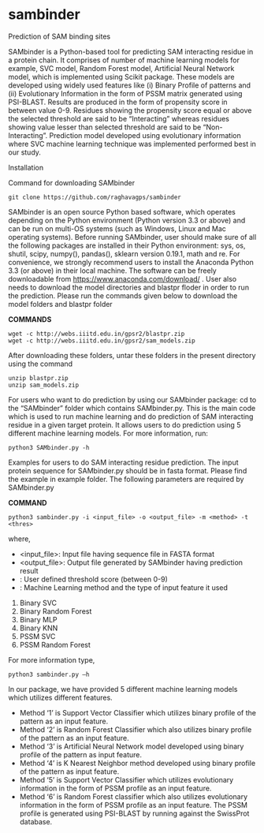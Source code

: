 # sambinder
Prediction of SAM binding sites

SAMbinder is a Python-based tool for predicting SAM interacting residue in a protein chain. It comprises of number of machine learning models for example, SVC model, Random Forest model, Artificial Neural Network model, which is implemented using Scikit package. These models are developed using widely used features like (i) Binary Profile of patterns and (ii) Evolutionary Information in the form of PSSM matrix generated using PSI-BLAST.
Results are produced in the form of propensity score in between value 0-9. Residues showing the propensity score equal or above the selected threshold are said to be “Interacting” whereas residues showing value lesser than selected threshold are said to be “Non-Interacting”. Prediction model developed using evolutionary information where SVC machine learning technique was implemented performed best in our study. 

Installation

Command for downloading SAMbinder
```
git clone https://github.com/raghavagps/sambinder
```

SAMbinder is an open source Python based software, which operates depending on the Python environment (Python version 3.3 or above) and can be run on multi-OS systems (such as Windows, Linux and Mac operating systems). Before running SAMbinder, user should make sure of all the following packages are installed in their Python environment: sys, os, shutil, scipy, numpy(), pandas(), sklearn version 0.19.1, math and re. For convenience, we strongly recommend users to install the Anaconda Python 3.3 (or above) in their local machine. The software can be freely downloadable from https://www.anaconda.com/download/ .
User also needs to download the model directories and blastpr floder in order to run the prediction. Please run the commands given below to download the model folders and blastpr folder

**COMMANDS**
```
wget -c http://webs.iiitd.edu.in/gpsr2/blastpr.zip 
wget -c http://webs.iiitd.edu.in/gpsr2/sam_models.zip  
```

After downloading these folders, untar these folders in the present directory using the command
```
unzip blastpr.zip
unzip sam_models.zip
```
For users who want to do prediction by using our SAMbinder package:
cd to the “SAMbinder” folder which contains SAMbinder.py. This is the main code which is used to run machine learning and do prediction of SAM interacting residue in a given target protein. It allows users to do prediction using 5 different machine learning models. For more information, run:

```
python3 SAMbinder.py -h
```

Examples for users to do SAM interacting residue prediction.
The input protein sequence for SAMbinder.py should be in fasta format. Please find the example in example folder. The following parameters are required by SAMbinder.py

**COMMAND**
```
python3 sambinder.py -i <input_file> -o <output_file> -m <method> -t <thres>
```
where,
-	<input_file>: Input file having sequence file in FASTA format
-	<output_file>: Output file generated by SAMbinder having prediction result
- <thresh>: User defined threshold score (between 0-9)
- <method>: Machine Learning method and the type of input feature it used
  
1. Binary SVC
2. Binary Random Forest
3. Binary MLP
4. Binary KNN
4. PSSM SVC
5. PSSM Random Forest


For more information type,
```
python3 sambinder.py –h
```

In our package, we have provided 5 different machine learning models which utilizes different features. 
- Method ‘1’ is Support Vector Classifier which utilizes binary profile of the pattern as an input feature.
- Method ‘2’ is Random Forest Classifier which also utilizes binary profile of the pattern as an input feature. 
- Method ‘3’ is Artificial Neural Network model developed using binary profile of the pattern as input feature. 
- Method ‘4’ is K Nearest Neighbor method developed using binary profile of the pattern as input feature.
- Method ‘5’ is Support Vector Classifier which utilizes evolutionary information in the form of PSSM profile as an input feature.
- Method ‘6’ is Random Forest classifier which also utilizes evolutionary information in the form of PSSM profile as an input feature. The PSSM profile is generated using PSI-BLAST by running against the SwissProt database.
